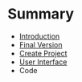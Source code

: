 # Summary

* [Introduction](README.md)
* [Final Version](final_version.md)
* [Create Project](create_project.md)
* [User Interface](user_interface.md)
* Code

